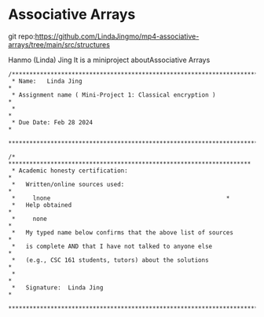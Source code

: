 Associative Arrays
==================
git repo:https://github.com/LindaJingmo/mp4-associative-arrays/tree/main/src/structures

Hanmo (Linda) Jing
It is a miniproject aboutAssociative Arrays


    /***********************************************************************
     * Name:   Linda Jing                                                  *
     * Assignment name ( Mini-Project 1: Classical encryption )            *
     *                                                                     *
     * Due Date: Feb 28 2024                                               *
     ***********************************************************************/

    /* *********************************************************************
     * Academic honesty certification:                                     *
     *   Written/online sources used:                                      *
     *     lnone                                                  *
     *   Help obtained                                                     *
     *     none                                                            *
     *   My typed name below confirms that the above list of sources       *
     *   is complete AND that I have not talked to anyone else             *
     *   (e.g., CSC 161 students, tutors) about the solutions              *
     *                                                                     *
     *   Signature:  Linda Jing                                            *
     ***********************************************************************/
